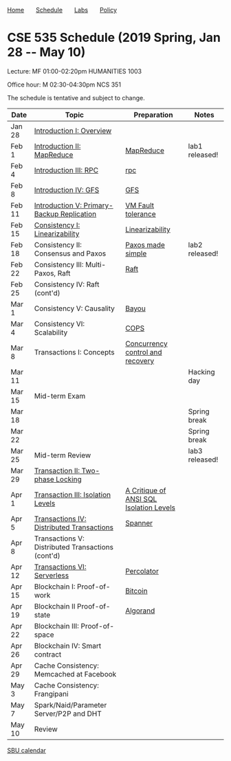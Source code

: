 

[Home](README.md) &nbsp; &nbsp; &nbsp;
[Schedule](schedule.md) &nbsp; &nbsp; &nbsp;
[Labs](labs.md) &nbsp; &nbsp; &nbsp;
[Policy](policy.md)

# CSE 535 Schedule (2019 Spring, Jan 28 -- May 10)

Lecture: MF 01:00-02:20pm HUMANITIES 1003 

Office hour: M 02:30-04:30pm NCS 351

The schedule is tentative and subject to change.

| Date   | Topic &nbsp;                                                      | Preparation                                                            | Notes          |
|--------|-------------------------------------------------------------------|------------------------------------------------------------------------|----------------|
| Jan 28 | [Introduction I: Overview](notes/01-intro.md)                     |                                                                        |                |
| Feb 1  | [Introduction II: MapReduce](notes/02-mapreduce.pdf)              | [MapReduce](readings/mapreduce.pdf)                                    | lab1 released! |
| Feb 4  | [Introduction III: RPC](notes/03-rpc.pdf)                         | [rpc](readings/rpc.pdf)                                                |                |
| Feb 8  | [Introduction IV: GFS](notes/04-gfs.pdf)                          | [GFS](readings/gfs.pdf)                                                |                |
| Feb 11 | [Introduction V: Primary-Backup Replication](notes/05-vmft.pdf)   | [VM Fault tolerance](readings/vm-ft.pdf)                               |                |
| Feb 15 | [Consistency I: Linearizability](notes/06-linear.pdf)             | [Linearizability](readings/linearizability.pdf)                        |                |
| Feb 18 | Consistency II: Consensus and Paxos                               | [Paxos made simple](readings/paxos.pdf)                                | lab2 released! |
| Feb 22 | Consistency III: Multi-Paxos, Raft                                | [Raft](readings/raft.pdf)                                              |                |
| Feb 25 | Consistency IV: Raft (cont'd)                                     |                                                                        |                |
| Mar 1  | Consistency V: Causality                                          | [Bayou](readings/bayou.pdf)                                            |                |
| Mar 4  | Consistency VI: Scalability                                       | [COPS](readings/cops.pdf)                                              |                |
| Mar 8  | Transactions I: Concepts                                          | [Concurrency control and recovery](readings/franklin97concurrency.pdf) |                |
| Mar 11 |                                                                   |                                                                        | Hacking day    |
| Mar 15 | Mid-term Exam                                                     |                                                                        |                |
| Mar 18 |                                                                   |                                                                        | Spring break   |
| Mar 22 |                                                                   |                                                                        | Spring break   |
| Mar 25 | Mid-term Review                                                   |                                                                        | lab3 released! |
| Mar 29 | [Transaction II: Two-phase Locking](notes/13-2pl.pdf)             |                                                                        |                |
| Apr 1  | [Transaction III: Isolation Levels](notes/14-isolation.pdf)       | [A Critique of ANSI SQL Isolation Levels](readings/si.pdf)             |                |
| Apr 5  | [Transactions IV: Distributed Transactions](notes/15-spanner.pdf) | [Spanner](readings/spanner.pdf)                                        |                |
| Apr 8  | Transactions V: Distributed Transactions (cont'd)                 |                                                                        |                |
| Apr 12 | [Transactions VI: Serverless](notes/16-percolator.pdf)            | [Percolator](readings/percolator.pdf)                                  |                |
| Apr 15 | Blockchain I: Proof-of-work                                       | [Bitcoin](readings/bitcoin.pdf)                                         |                |
| Apr 19 | Blockchain II Proof-of-state                                      | [Algorand](readings/algorand.pdf)                                      |                |
| Apr 22 | Blockchain III: Proof-of-space                                    |                                                                        |                |
| Apr 26 | Blockchain IV: Smart contract                                     |                                                                        |                |
| Apr 29 | Cache Consistency: Memcached at Facebook                          |                                                                        |                |
| May 3  | Cache Consistency: Frangipani                                     |                                                                        |                |
| May 7  | Spark/Naid/Parameter Server/P2P and DHT                           |                                                                        |                |
| May 10 | Review                                                            |                                                                        |                |





[SBU calendar](https://www.stonybrook.edu/commcms/registrar/calendars/_ucalcontent/fall18summer19.php)
